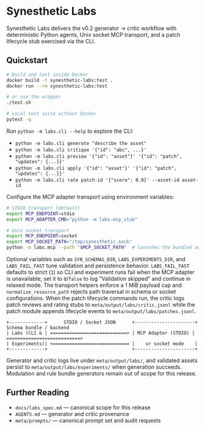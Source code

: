 # Synesthetic Labs

Synesthetic Labs delivers the v0.2 generator → critic workflow with deterministic Python agents, Unix socket MCP transport, and a patch lifecycle stub exercised via the CLI.

## Quickstart

```bash
# Build and test inside Docker
docker build -t synesthetic-labs:test .
docker run --rm synesthetic-labs:test

# or use the wrapper
./test.sh

# Local test suite without Docker
pytest -q
```

Run `python -m labs.cli --help` to explore the CLI:

* `python -m labs.cli generate "describe the asset"`
* `python -m labs.cli critique '{"id": "abc", ...}'`
* `python -m labs.cli preview '{"id": "asset"}' '{"id": "patch", "updates": {...}}'`
* `python -m labs.cli apply '{"id": "asset"}' '{"id": "patch", "updates": {...}}'`
* `python -m labs.cli rate patch-id '{"score": 0.9}' --asset-id asset-id`

Configure the MCP adapter transport using environment variables:

```bash
# STDIO transport (default)
export MCP_ENDPOINT=stdio
export MCP_ADAPTER_CMD="python -m labs.mcp_stub"

# Unix socket transport
export MCP_ENDPOINT=socket
export MCP_SOCKET_PATH="/tmp/synesthetic.sock"
python -m labs.mcp --path "$MCP_SOCKET_PATH"  # launches the bundled adapter once
```

Optional variables such as `SYN_SCHEMAS_DIR`, `LABS_EXPERIMENTS_DIR`, and
`LABS_FAIL_FAST` tune validation and persistence behavior. `LABS_FAIL_FAST`
defaults to strict (`1`) so CLI and experiment runs fail when the MCP adapter
is unavailable; set it to `0`/`false` to log "Validation skipped" and continue
in relaxed mode. The transport helpers enforce a 1 MiB payload cap and
`normalize_resource_path` rejects path traversal in schema or socket
configurations. When the patch lifecycle commands run, the critic logs patch
reviews and rating stubs to `meta/output/labs/critic.jsonl` while the patch
module appends lifecycle events to `meta/output/labs/patches.jsonl`.

```text
+-------------+      STDIO / Socket JSON      +----------------------+      Schema bundle / backend
| Labs (CLI & | ============================> | MCP Adapter (STDIO) | ===========================>
| Experiments)| <============================ |    or socket mode    |
+-------------+                               +----------------------+
```

Generator and critic logs live under `meta/output/labs/`, and validated assets
persist to `meta/output/labs/experiments/` when generation succeeds. Modulation
and rule bundle generators remain out of scope for this release.

## Further Reading

* `docs/labs_spec.md` — canonical scope for this release
* `AGENTS.md` — generator and critic provenance
* `meta/prompts/` — canonical prompt set and audit requests
